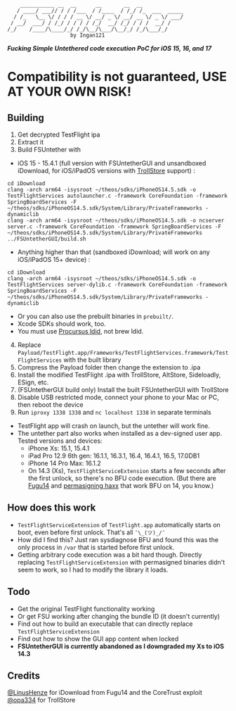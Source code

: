 ```
    ___________ __  __      __       __  __             
   / ____/ ___// / / /___  / /____  / /_/ /_  ___  _____
  / /_   \__ \/ / / / __ \/ __/ _ \/ __/ __ \/ _ \/ ___/
 / __/  ___/ / /_/ / / / / /_/  __/ /_/ / / /  __/ /    
/_/    /____/\____/_/ /_/\__/\___/\__/_/ /_/\___/_/        
                    by Ingan121
```
*__Fucking Simple Untethered code execution PoC for iOS 15, 16, and 17__*
# Compatibility is not guaranteed, USE AT YOUR OWN RISK!
## Building
1. Get decrypted TestFlight ipa
2. Extract it
3. Build FSUntether with
* iOS 15 - 15.4.1 (full version with FSUntetherGUI and unsandboxed iDownload, for iOS/iPadOS versions with [TrollStore](https://github.com/opa334/TrollStore) support) :
```
cd iDownload
clang -arch arm64 -isysroot ~/theos/sdks/iPhoneOS14.5.sdk -o TestFlightServices autolauncher.c -framework CoreFoundation -framework SpringBoardServices -F ~/theos/sdks/iPhoneOS14.5.sdk/System/Library/PrivateFrameworks -dynamiclib
clang -arch arm64 -isysroot ~/theos/sdks/iPhoneOS14.5.sdk -o ncserver server.c -framework CoreFoundation -framework SpringBoardServices -F ~/theos/sdks/iPhoneOS14.5.sdk/System/Library/PrivateFrameworks
../FSUntetherGUI/build.sh
```
* Anything higher than that (sandboxed iDownload; will work on any iOS/iPadOS 15+ device) :
```
cd iDownload
clang -arch arm64 -isysroot ~/theos/sdks/iPhoneOS14.5.sdk -o TestFlightServices server-dylib.c -framework CoreFoundation -framework SpringBoardServices -F ~/theos/sdks/iPhoneOS14.5.sdk/System/Library/PrivateFrameworks -dynamiclib
```
* Or you can also use the prebuilt binaries in `prebuilt/`.
* Xcode SDKs should work, too.
* You must use [Procursus ldid](https://github.com/permasigner/ldid), not brew ldid.
4. Replace `Payload/TestFlight.app/Frameworks/TestFlightServices.framework/TestFlightServices` with the built library
5. Compress the Payload folder then change the extension to .ipa
6. Install the modified TestFlight .ipa with TrollStore, AltStore, Sideloadly, ESign, etc.
7. (FSUntetherGUI build only) Install the built FSUntetherGUI with TrollStore
8. Disable USB restricted mode, connect your phone to your Mac or PC, then reboot the device 
9. Run `iproxy 1338 1338` and `nc localhost 1338` in separate terminals
* TestFlight app will crash on launch, but the untether will work fine.
* The untether part also works when installed as a dev-signed user app. Tested versions and devices:
  * iPhone Xs: 15.1, 15.4.1
  * iPad Pro 12.9 6th gen: 16.1.1, 16.3.1, 16.4, 16.4.1, 16.5, 17.0DB1
  * iPhone 14 Pro Max: 16.1.2
  * On 14.3 (Xs), `TestFlightServiceExtension` starts a few seconds after the first unlock, so there's no BFU code execution. (But there are [Fugu14](https://github.com/LinusHenze/Fugu14) and [permasigning haxx](https://github.com/asdfugil/haxx) that work BFU on 14, you know.)
## How does this work
* `TestFlightServiceExtension` of `TestFlight.app` automatically starts on boot, even before first unlock. That's all `¯\_(ツ)_/¯`
* How did I find this? Just ran sysdiagnose BFU and found this was the only process in `/var` that is started before first unlock.
* Getting arbitrary code execution was a bit hard though. Directly replacing `TestFlightServiceExtension` with permasigned binaries didn't seem to work, so I had to modify the library it loads.

## Todo
* Get the original TestFlight functionality working
* Or get FSU working after changing the bundle ID (it doesn't currently)
* Find out how to build an executable that can directly replace `TestFlightServiceExtension`
* Find out how to show the GUI app content when locked
* **FSUntetherGUI is currently abandoned as I downgraded my Xs to iOS 14.3**

## Credits
[@LinusHenze](https://github.com/LinusHenze) for iDownload from Fugu14 and the CoreTrust exploit<br>
[@opa334](https://github.com/opa334) for TrollStore
